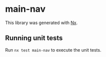 # main-nav

This library was generated with [Nx](https://nx.dev).

## Running unit tests

Run `nx test main-nav` to execute the unit tests.
